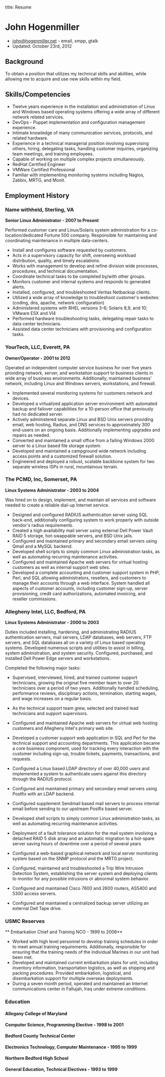 title: Resume

John Hogenmiller
================

- john@hogenmiller.net - email, xmpp, gtalk
- Updated: October 23rd, 2012

## Background

To obtain a position that utilizes my technical skills and abilities, while allowing me to acquire and use new skills within my field.

## Skills/Competencies

- Twelve years experience in the installation and administration of Linux and Windows based operating systems offering a wide array of different network related services.
- DevOps - Puppet implementation and configuration management experience.
- Intimate knowledge of many communication services, protocols, and related hardware. 
- Experience in a technical managerial position involving supervising others, hiring, delegating tasks, handling customer inquiries, organizing team meetings, and training employees.
- Capable of working on multiple complex projects simultaneously.  
- RedHat Certified Engineer
- VMWare Certified Professional
- Familiar with implementing monitoring systems including Nagios, Zabbix, MRTG, and Monit.

## Employment History


### Name withheld, Sterling, VA
**Senior Linux Administrator - 2007 to Present**

Performed customer care and Linux/Solaris system administration for a co-location/dedicated Fortune 500 company. Responsible for maintaining and coordinating maintenance in multiple data-centers.

- Install and configures software requested by customers.
- Acts in a supervisory capacity for shift, overseeing workload distribution, quality, and timely escalations.
- Works with management to develop and refine division wide processes, procedures, and technical documentation.
- Coordinate technical tasks to be completed by/with other groups.
- Monitors customer and internal systems and responds to generated alerts.
- Installed, configured, and troubleshooted Veritas Netbackup clients.
- Utilized a wide array of knowledge to troubleshoot customer's websites: (coding, dns, apache, network configuration)
- Administered systems with RHEL versions 3-6; Solaris 8,9, and 10; VMware ESX and VI4
- Performed hardware troubleshooting tasks, delegating repair tasks to data center technicians.
- Assisted data center technicians with provisioning and configuration tasks.

### YourTech, LLC, Everett, PA
**Owner/Operator - 2001 to 2012**

Operated an independent computer service business for over five years providing network, server, and workstation support to business clients in wide array of business environments. Additionally, maintained business' network, including Linux and Windows servers, workstations, and firewall.

- Implemented several monitoring systems for customers network and devices.
- Developed a virtualized application server environment with automated backup and failover capabilities for a 10-person office that previously had no dedicated server.
- Actively administered separate Linux and BSD Unix servers providing email, web hosting, Radius, and DNS services to approximately 300 end-users on an ongoing basis.  Additionally implementing upgrades and repairs as needed.
- Converted and maintained a small office from a failing Windows 2000 server to a Linux based file storage system.
- Developed and maintained a campground wide network including access points and a customized firewall solution.
- Engineered and deployed a robust, scalable backbone system for two separate wireless ISPs in rural, mountainous terrain.

### The PCMD, Inc, Somerset, PA
**Linux Systems Administrator - 2003 to 2004**

Was hired on to design, implement, and maintain all services and software needed to create a reliable dial-up Internet service.

- Designed and configured RADIUS authentication server using SQL back-end, additionally configuring system to work properly with outside vendor's radius requirements.
- Created a high availability mail server using external Dell Power Vault RAID 5 storage, hot-swappable servers, and BSD Unix jails.
- Configured and maintained primary and secondary email servers using Qmail and a MySQL backend.
- Developed shell scripts to simply common Linux administration tasks, as well as automating recurring maintenance activities.
- Configured and maintained Apache web servers for virtual hosting customers as well as internal support web sites.
- Developed a complete accounting and customer support system in PHP, Perl, and SQL allowing administrators, resellers, and customers to manage their accounts through a web interface. System handled all aspects of customer accounts, including customer sign-up, server provisioning, credit card authorizations, automated invoicing, and reseller commissions.

### Allegheny Intel, LLC, Bedford, PA
**Linux Systems Administrator - 2000 to 2003**

Duties included installing, hardening, and administrating RADIUS authentication servers, mail servers, LDAP databases, web servers, FTP servers, and SQL databases all on a variety of Linux based operating systems. Developed numerous scripts and utilities to assist in billing, system administration, and system security. Configured, purchased, and installed Dell Power Edge servers and workstations.

Completed the following major tasks:

- Supervised, interviewed, hired, and trained customer support technicians, growing the original five member team to over 20 technicians over a period of two years. Additionally handled scheduling, performance reviews, disciplinary actions, termination, starting wages, and wage increases on a regular basis.
- As the technical support team grew, selected and trained lead technicians and support supervisors.
- Configured and maintained Apache web servers for virtual web hosting customers and Allegheny Intel's primary web site.
- Developed a customer support web application in SQL and Perl for the technical support and accounting departments. This application became a core business component, used for tracking every interaction with the customer including sign-up, trouble tickets, payments, transactions, and requests.

- Configured a Linux based LDAP directory of over 40,000 users and implemented a system to authenticate users against this directory through the RADIUS protocol.
- Configured and maintained primary and secondary email servers using Postfix with an LDAP backend.
- Configured supplement Sendmail based mail servers to process internal email before sending to our upstream Postfix based server.
- Developed shell scripts to simply common Linux administration tasks, as well as automating recurring maintenance activities.
- Deployment of a fault tolerance solution for the mail system involving a detached RAID 5 disk array and an automatic migration to a hot-spare server saving hours of downtime over a period of several years
- Configured a web-based graphical network and local server monitoring system based on the SNMP protocol and the MRTG project.
- Configured, maintained and troubleshooted a Trip Wire Intrusion Detection System, establishing the server system and deploying clients to monitor for any possible intrusions or abnormal system behavior.
- Configured and maintained Cisco 7600 and 2600 routers, AS5400 and 5300 access servers.
- Configured and maintained a centralized backup server utilizing an external Dell Tape drive.

### USMC Reserves
** Embarkation Chief and Training NCO - 1999 to 2006**
	
- Worked with high level personnel to develop training schedules in order to meet annual training requirements. Additionally, responsible for ensuring that the training needs of the individual Marines in our unit had been met.
- Developed and maintained current embarkation plans for unit, including inventory information, transportation logistics, as well as shipping and packing procedures. Provided embarkation, logistical, and disembarkation support for multiple overseas deployments.
- During a seven month period, operated and maintained an Internet communications center in Fallujah, Iraq under extreme conditions.

### Education

#### Allegany College of Maryland
**Computer Science, Programming Elective - 1998 to 2001**

#### Bedford County Technical Center
**Electronics Technology, Computer Maintenance - 1995 to 1999**

#### Northern Bedford High School
**General Education, Technical Electives - 1993 to 1999**

